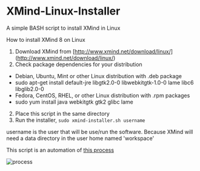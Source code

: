 # XMind-Linux-Installer
A simple BASH script to install XMind in Linux

How to install XMind 8 on Linux

1. Download XMind from [http://www.xmind.net/download/linux/] (http://www.xmind.net/download/linux/)
2. Check package dependencies for your distribution
 - Debian, Ubuntu, Mint or other Linux distribution with .deb package
  - sudo apt-get install default-jre libgtk2.0-0 libwebkitgtk-1.0-0 lame libc6 libglib2.0-0
 - Fedora, CentOS, RHEL, or other Linux distribution with .rpm packages
  - sudo yum install java webkitgtk gtk2 glibc lame
2. Place this script in the same directory
3. Run the installer, `sudo xmind-installer.sh username`

username is the user that will be use/run the software. Because XMind will need a data directory in the user home named 'workspace'

This script is an automation of [this process](http://www.xmind.net/m/PuDC)

![process](https://xmindshare.s3.amazonaws.com/preview/PuDC-FwEzHqO-77495.png)
